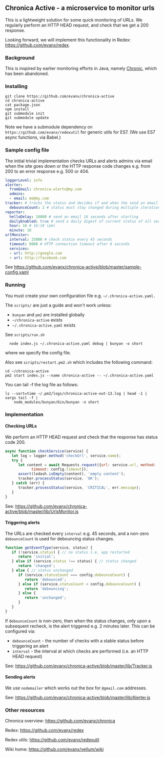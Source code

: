 
## Chronica Active - a microservice to monitor urls

This is a lightweight solution for some quick monitoring of URLs. We regularly perform an HTTP HEAD request, and check that we get a 200 response.

Looking forward, we will implement this functionality in Redex: https://github.com/evanx/redex.


### Background

This is inspired by earlier monitoring efforts in Java, namely <a href="https://github.com/evanx/chronic">Chronic</a>, which has been abandoned.


### Installing

```shell
git clone https://github.com/evanx/chronica-active
cd chronica-active
cat package.json
npm install
git submodule init
git submodule update
```
Note we have a submodule dependency on `https://github.com/evanx/redexutil` for generic utils for ES7. (We use ES7 async functions, via Babel.)

### Sample config file

The initial trivial implementation checks URLs and alerts admins via email when the site goes down or the HTTP response code changes e.g. from 200 to an error response e.g. 500 or 404.

```yaml
loggerLevel: info
alerter:
  fromEmail: chronica-alerts@my.com
  admins:
  - email: me@my.com
tracker: # tracks the status and decides if and when the send an email alert
  debounceCount: 2 # status must stay changed during multiple iterations before alert
reporter:
  helloDelay: 16000 # send an email 16 seconds after starting
  dailyEnabled: true # send a daily digest of current status of all services
  hour: 16 # 16:10 (pm)
  minute: 10
urlMonitor:
  interval: 25000 # check status every 45 seconds
  timeout: 8000 # HTTP connection timeout after 8 seconds
  services:
  - url: http://google.com
  - url: http://facebook.com
```

See https://github.com/evanx/chronica-active/blob/master/sample-config.yaml

### Running

You must create your own configuration file e.g. `~/.chronica-active.yaml.`

The `scripts/` are just a guide and won't work unless:
- `bunyan` and `pm2` are installed globally
- `~/chronica-active` exists
- `~/.chronica-active.yaml` exists

See `scripts/run.sh`
```shell
  node index.js ~/.chronica-active.yaml debug | bunyan -o short
```
where we specify the config file.

Also see `scripts/restart.pm2.sh` which includes the following command:
```shell
cd ~/chronica-active
pm2 start index.js --name chronica-active -- ~/.chronica-active.yaml
```

You can tail -f the log file as follows:
```shell
ls --sort=time ~/.pm2/logs/chronica-active-out-13.log | head -1 | xargs tail -f |
    node_modules/bunyan/bin/bunyan -o short
```

### Implementation

#### Checking URLs

We perform an HTTP HEAD request and check that the response has status code 200.

```javascript
async function checkService(service) {
   let log = logger.method('checkUrl', service.name);
   try {
      let content = await Requests.request({url: service.url, method: 'head',
            timeout: config.timeout});
      assert(lodash.isEmpty(content), 'empty content');
      tracker.processStatus(service, 'OK');
   } catch (err) {
      tracker.processStatus(service, 'CRITICAL', err.message);
   }
}
```
See: https://github.com/evanx/chronica-active/blob/master/lib/UrlsMonitor.js

#### Triggering alerts

The URLs are checked every `interval` e.g. 45 seconds, and a non-zero `debounceCount` is used for debouncing status changes.

```javascript
function getEventType(service, status) {
   if (!service.status) { // no status i.e. app restarted
      return 'initial';
   } else if (service.status !== status) { // status changed
      return 'changed';
   } else { // status unchanged
      if (service.statusCount === config.debounceCount) {
         return 'debounced';
      } else if (service.statusCount < config.debounceCount) {
         return 'debouncing';
      } else {
         return 'unchanged';
      }
   }
}
```

If `debounceCount` is non-zero, then when the status changes, only upon a subsequent recheck, is the alert triggered e.g. 2 minutes later. This can be configured via:
- `debounceCount` - the number of checks with a stable status before triggering an alert
- `interval` - the interval at which checks are performed (i.e. an HTTP HEAD request)

See: https://github.com/evanx/chronica-active/blob/master/lib/Tracker.js


#### Sending alerts

We use `nodemailer` which works out the box for `@gmail.com` addresses.

See: https://github.com/evanx/chronica-active/blob/master/lib/Alerter.js


### Other resources

Chronica overview: https://github.com/evanx/chronica

Redex: https://github.com/evanx/redex

Redex utils: https://github.com/evanx/redexutil

Wiki home: https://github.com/evanx/vellum/wiki
